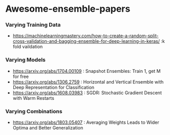 # Awesome-ensemble-papers

### Varying Training Data

- https://machinelearningmastery.com/how-to-create-a-random-split-cross-validation-and-bagging-ensemble-for-deep-learning-in-keras/ :k fold vaildation

### Varying Models

- https://arxiv.org/abs/1704.00109 : Snapshot Ensembles: Train 1, get M for free
- https://arxiv.org/abs/1306.2759 : Horizontal and Vertical Ensemble with Deep Representation for Classification
- https://arxiv.org/abs/1608.03983 : SGDR: Stochastic Gradient Descent with Warm Restarts 

### Varying Combinations

- https://arxiv.org/abs/1803.05407 : Averaging Weights Leads to Wider Optima and Better Generalization
